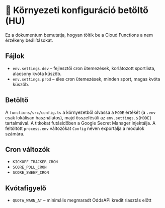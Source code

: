 # 🔧 Környezeti konfiguráció betöltő (HU)

Ez a dokumentum bemutatja, hogyan töltik be a Cloud Functions a nem érzékeny beállításokat.

## Fájlok
- `env.settings.dev` – fejlesztői cron ütemezések, korlátozott sportlista, alacsony kvóta küszöb.
- `env.settings.prod` – éles cron ütemezések, minden sport, magas kvóta küszöb.

## Betöltő
A `functions/src/config.ts` a környezetből olvassa a `MODE` értékét (a `.env` csak lokálisan használatos), majd összefésüli az `env.settings.${MODE}` tartalmával.
A titkokat futásidőben a Google Secret Manager injektálja. A feltöltött `process.env` változókat `Config` néven exportálja a modulok számára.

## Cron változók

- `KICKOFF_TRACKER_CRON`
- `SCORE_POLL_CRON`
- `SCORE_SWEEP_CRON`

## Kvótafigyelő

- `QUOTA_WARN_AT` – minimális megmaradt OddsAPI kredit riasztás előtt
